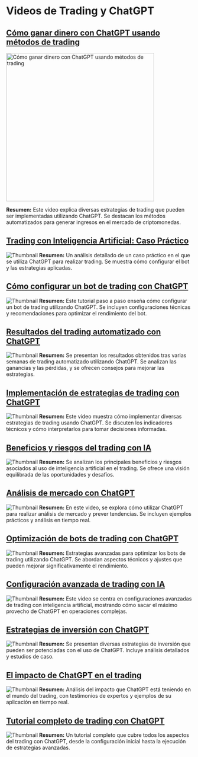 # Videos de Trading y ChatGPT

## [Cómo ganar dinero con ChatGPT usando métodos de trading](https://www.youtube.com/watch?v=_ueuC4OPHjE)
<a href="https://www.youtube.com/watch?v=_ueuC4OPHjE">
  <img src="https://img.youtube.com/vi/_ueuC4OPHjE/0.jpg" alt="Cómo ganar dinero con ChatGPT usando métodos de trading" width="400">
</a>

**Resumen:** Este video explica diversas estrategias de trading que pueden ser implementadas utilizando ChatGPT. Se destacan los métodos automatizados para generar ingresos en el mercado de criptomonedas.

## [Trading con Inteligencia Artificial: Caso Práctico](https://www.youtube.com/watch?v=4BI2Y7Dg_9A)
![Thumbnail](https://img.youtube.com/vi/4BI2Y7Dg_9A/0.jpg)
**Resumen:** Un análisis detallado de un caso práctico en el que se utiliza ChatGPT para realizar trading. Se muestra cómo configurar el bot y las estrategias aplicadas.

## [Cómo configurar un bot de trading con ChatGPT](https://www.youtube.com/watch?v=Pt1DU1-9twE)
![Thumbnail](https://img.youtube.com/vi/Pt1DU1-9twE/0.jpg)
**Resumen:** Este tutorial paso a paso enseña cómo configurar un bot de trading utilizando ChatGPT. Se incluyen configuraciones técnicas y recomendaciones para optimizar el rendimiento del bot.

## [Resultados del trading automatizado con ChatGPT](https://www.youtube.com/watch?v=mYNqikThZvQ)
![Thumbnail](https://img.youtube.com/vi/mYNqikThZvQ/0.jpg)
**Resumen:** Se presentan los resultados obtenidos tras varias semanas de trading automatizado utilizando ChatGPT. Se analizan las ganancias y las pérdidas, y se ofrecen consejos para mejorar las estrategias.

## [Implementación de estrategias de trading con ChatGPT](https://www.youtube.com/watch?v=yCSQ76Cbi3g)
![Thumbnail](https://img.youtube.com/vi/yCSQ76Cbi3g/0.jpg)
**Resumen:** Este video muestra cómo implementar diversas estrategias de trading usando ChatGPT. Se discuten los indicadores técnicos y cómo interpretarlos para tomar decisiones informadas.

## [Beneficios y riesgos del trading con IA](https://www.youtube.com/watch?v=Jh5rJskkEkU)
![Thumbnail](https://img.youtube.com/vi/Jh5rJskkEkU/0.jpg)
**Resumen:** Se analizan los principales beneficios y riesgos asociados al uso de inteligencia artificial en el trading. Se ofrece una visión equilibrada de las oportunidades y desafíos.

## [Análisis de mercado con ChatGPT](https://www.youtube.com/watch?v=N3E5eYS8d-I)
![Thumbnail](https://img.youtube.com/vi/N3E5eYS8d-I/0.jpg)
**Resumen:** En este video, se explora cómo utilizar ChatGPT para realizar análisis de mercado y prever tendencias. Se incluyen ejemplos prácticos y análisis en tiempo real.

## [Optimización de bots de trading con ChatGPT](https://www.youtube.com/watch?v=lioFmitR2nE)
![Thumbnail](https://img.youtube.com/vi/lioFmitR2nE/0.jpg)
**Resumen:** Estrategias avanzadas para optimizar los bots de trading utilizando ChatGPT. Se abordan aspectos técnicos y ajustes que pueden mejorar significativamente el rendimiento.

## [Configuración avanzada de trading con IA](https://www.youtube.com/watch?v=pngpmgthld4)
![Thumbnail](https://img.youtube.com/vi/pngpmgthld4/0.jpg)
**Resumen:** Este video se centra en configuraciones avanzadas de trading con inteligencia artificial, mostrando cómo sacar el máximo provecho de ChatGPT en operaciones complejas.

## [Estrategias de inversión con ChatGPT](https://www.youtube.com/watch?v=4Q2HxVpJ9nw)
![Thumbnail](https://img.youtube.com/vi/4Q2HxVpJ9nw/0.jpg)
**Resumen:** Se presentan diversas estrategias de inversión que pueden ser potenciadas con el uso de ChatGPT. Incluye análisis detallados y estudios de caso.

## [El impacto de ChatGPT en el trading](https://www.youtube.com/watch?v=JIB4G7ybUiM)
![Thumbnail](https://img.youtube.com/vi/JIB4G7ybUiM/0.jpg)
**Resumen:** Análisis del impacto que ChatGPT está teniendo en el mundo del trading, con testimonios de expertos y ejemplos de su aplicación en tiempo real.

## [Tutorial completo de trading con ChatGPT](https://www.youtube.com/watch?v=JRYqsG4iUpw&t=655s)
![Thumbnail](https://img.youtube.com/vi/JRYqsG4iUpw/0.jpg)
**Resumen:** Un tutorial completo que cubre todos los aspectos del trading con ChatGPT, desde la configuración inicial hasta la ejecución de estrategias avanzadas.
